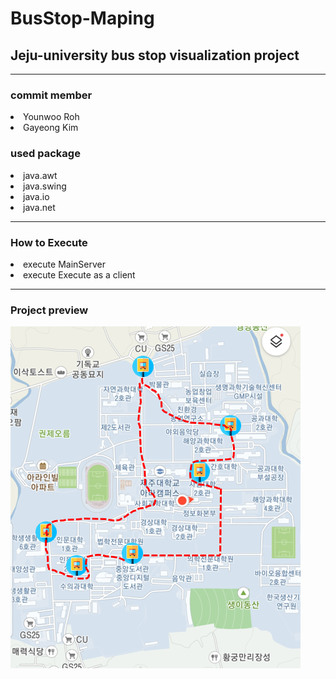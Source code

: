 # BusStop-Maping

<h2>Jeju-university bus stop visualization project</h2>
<hr>
<h3>commit member </h3>
<li>Younwoo Roh</li>
<li>Gayeong Kim</li>
<h3>used package</h4>
<li>java.awt</li>
<li>java.swing</li>
<li>java.io</li>
<li>java.net</li>
<hr>
<h3>How to Execute</h3>
<li>execute MainServer</li>
<li>execute Execute as a client</li>
<hr>
<h3>Project preview</h3>
<img src="./makingGUI/img/project_preview.png" alt="project preview image">


